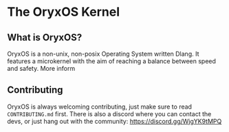 # The OryxOS Kernel

## What is OryxOS?
OryxOS is a non-unix, non-posix Operating System written Dlang. It features a microkernel with the aim of reaching a balance between speed and safety. More inform

## Contributing
OryxOS is always welcoming contributing, just make sure to read ``CONTRIBUTING.md`` first.
There is also a discord where you can contact the devs, or just hang out with the community: https://discord.gg/WjgYK9tMPQ
